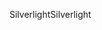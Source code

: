 <span data-ttu-id="7ad8d-101">Silverlight</span><span class="sxs-lookup"><span data-stu-id="7ad8d-101">Silverlight</span></span>